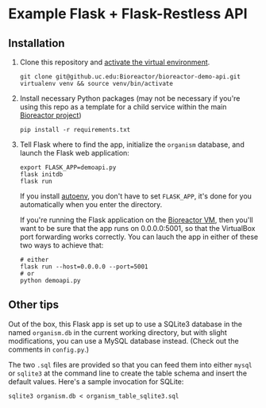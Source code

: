 # Example Flask + Flask-Restless API

## Installation

1. Clone this repository and [activate the virtual environment][venv].

    ```
    git clone git@github.uc.edu:Bioreactor/bioreactor-demo-api.git
    virtualenv venv && source venv/bin/activate
    ```

2. Install necessary Python packages (may not be necessary if you're using
   this repo as a template for a child service within the main [Bioreactor
   project][bioreactor])

    ```
    pip install -r requirements.txt
    ```

3. Tell Flask where to find the app, initialize the `organism` database, and
   launch the Flask web application:

    ```
    export FLASK_APP=demoapi.py
    flask initdb
    flask run
    ```

    If you install [autoenv], you don't have to set `FLASK_APP`, it's done for
    you automatically when you enter the directory.

    If you're running the Flask application on the [Bioreactor VM][vm], then
    you'll want to be sure that the app runs on 0.0.0.0:5001, so that the
    VirtualBox port forwarding works correctly. You can lauch the app in either
    of these two ways to achieve that:

    ```
    # either
    flask run --host=0.0.0.0 --port=5001
    # or
    python demoapi.py
    ```

## Other tips

Out of the box, this Flask app is set up to use a SQLite3 database in the
named `organism.db` in the current working directory, but with slight
modifications, you can use a MySQL database instead. (Check out the comments
in `config.py`.)

The two `.sql` files are provided so that you can feed them into either
`mysql` or `sqlite3` at the command line to create the table schema and insert
the default values. Here's a sample invocation for SQLite:

```
sqlite3 organism.db < organism_table_sqlite3.sql
```

[bioreactor]: https://github.uc.edu/Bioreactor/bioreactor
[vm]: https://github.uc.edu/Bioreactor/bioreactor-vm
[venv]: ../README.md#establishing-a-python-virtual-environment
[autoenv]: https://github.com/kennethreitz/autoenv
